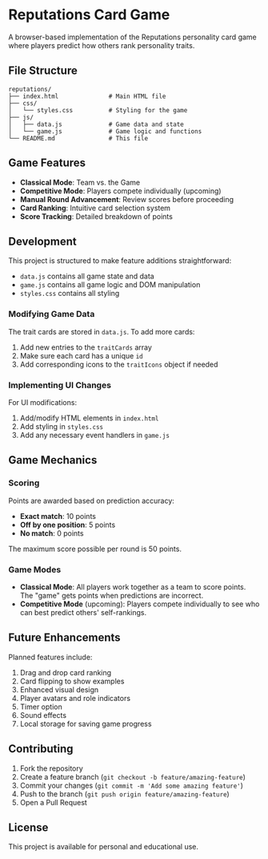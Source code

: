 # Reputations Card Game

A browser-based implementation of the Reputations personality card game where players predict how others rank personality traits.

## File Structure

```
reputations/
├── index.html              # Main HTML file
├── css/
│   └── styles.css          # Styling for the game
├── js/
│   ├── data.js             # Game data and state 
│   └── game.js             # Game logic and functions
└── README.md               # This file
```

## Game Features

- **Classical Mode**: Team vs. the Game
- **Competitive Mode**: Players compete individually (upcoming)
- **Manual Round Advancement**: Review scores before proceeding
- **Card Ranking**: Intuitive card selection system
- **Score Tracking**: Detailed breakdown of points

## Development

This project is structured to make feature additions straightforward:

- `data.js` contains all game state and data
- `game.js` contains all game logic and DOM manipulation
- `styles.css` contains all styling


### Modifying Game Data

The trait cards are stored in `data.js`. To add more cards:

1. Add new entries to the `traitCards` array
2. Make sure each card has a unique `id`
3. Add corresponding icons to the `traitIcons` object if needed

### Implementing UI Changes

For UI modifications:

1. Add/modify HTML elements in `index.html`
2. Add styling in `styles.css`
3. Add any necessary event handlers in `game.js`

## Game Mechanics

### Scoring

Points are awarded based on prediction accuracy:
- **Exact match**: 10 points
- **Off by one position**: 5 points
- **No match**: 0 points

The maximum score possible per round is 50 points.

### Game Modes

- **Classical Mode**: All players work together as a team to score points. The "game" gets points when predictions are incorrect.
- **Competitive Mode** (upcoming): Players compete individually to see who can best predict others' self-rankings.

## Future Enhancements

Planned features include:

1. Drag and drop card ranking
2. Card flipping to show examples
3. Enhanced visual design
4. Player avatars and role indicators
5. Timer option
6. Sound effects
7. Local storage for saving game progress

## Contributing

1. Fork the repository
2. Create a feature branch (`git checkout -b feature/amazing-feature`)
3. Commit your changes (`git commit -m 'Add some amazing feature'`)
4. Push to the branch (`git push origin feature/amazing-feature`)
5. Open a Pull Request

## License

This project is available for personal and educational use.
